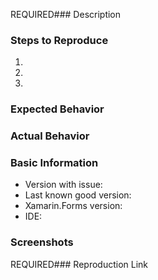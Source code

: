 REQUIRED﻿### Description

### Steps to Reproduce

1. 
2. 
3. 

### Expected Behavior

### Actual Behavior

### Basic Information

- Version with issue:
- Last known good version:
- Xamarin.Forms version:
- IDE:

### Screenshots

<!-- If the issue is a visual issue, please include screenshots showing the problem if possible -->

REQUIRED﻿### Reproduction Link

<!-- Please upload or provide a link to a reproduction case. If no reproduction sample is included, this issue may be closed or ignored until a sample has been provided -->

